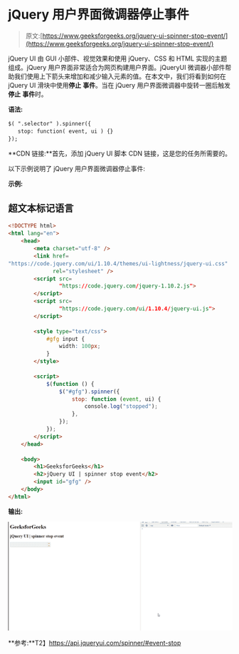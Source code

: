 # jQuery 用户界面微调器停止事件

> 原文:[https://www.geeksforgeeks.org/jquery-ui-spinner-stop-event/](https://www.geeksforgeeks.org/jquery-ui-spinner-stop-event/)

jQuery UI 由 GUI 小部件、视觉效果和使用 jQuery、CSS 和 HTML 实现的主题组成。jQuery 用户界面非常适合为网页构建用户界面。jQueryUI 微调器小部件帮助我们使用上下箭头来增加和减少输入元素的值。在本文中，我们将看到如何在 jQuery UI 滑块中使用**停止** **事件**。当在 jQuery 用户界面微调器中旋转一圈后触发**停止** **事件**时。

**语法:**

```html
$( ".selector" ).spinner({
   stop: function( event, ui ) {}
});
```

**CDN 链接:**首先，添加 jQuery UI 脚本 CDN 链接，这是您的任务所需要的。

> <link href="“https://code.jquery.com/ui/1.10.4/themes/ui-lightness/jquery-ui.css”" rel="“stylesheet”">

以下示例说明了 jQuery 用户界面微调器停止事件:

**示例:**

## 超文本标记语言

```html
<!DOCTYPE html>
<html lang="en">
    <head>
        <meta charset="utf-8" />
        <link href=
"https://code.jquery.com/ui/1.10.4/themes/ui-lightness/jquery-ui.css" 
              rel="stylesheet" />
        <script src=
                "https://code.jquery.com/jquery-1.10.2.js">
        </script>
        <script src=
                "https://code.jquery.com/ui/1.10.4/jquery-ui.js">
        </script>

        <style type="text/css">
            #gfg input {
                width: 100px;
            }
        </style>

        <script>
            $(function () {
                $("#gfg").spinner({
                    stop: function (event, ui) {
                        console.log("stopped");
                    },
                });
            });
        </script>
    </head>

    <body>
        <h1>GeeksforGeeks</h1>
        <h2>jQuery UI | spinner stop event</h2>
        <input id="gfg" />
    </body>
</html>
```

**输出:**

![](img/c81a458046aca41d84616c7d14642e68.png)

**参考:**T2】https://api.jqueryui.com/spinner/#event-stop
